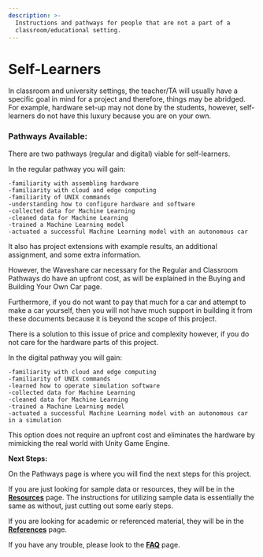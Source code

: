 ```yaml
---
description: >-
  Instructions and pathways for people that are not a part of a
  classroom/educational setting.
---
```


# Self-Learners

In classroom and university settings, the teacher/TA will usually have a specific goal in mind for a project and therefore, things may be abridged. For example, hardware set-up may not done by the students, however, self-learners do not have this luxury because you are on your own.&#x20;

### Pathways Available:

There are two pathways (regular and digital) viable for self-learners.

In the regular pathway you will gain:

```
-familiarity with assembling hardware
-familiarity with cloud and edge computing
-familiarity of UNIX commands
-understanding how to configure hardware and software
-collected data for Machine Learning
-cleaned data for Machine Learning
-trained a Machine Learning model
-actuated a successful Machine Learning model with an autonomous car
```

It also has project extensions with example results, an additional assignment, and some extra information.

However, the Waveshare car necessary for the Regular and Classroom Pathways do have an upfront cost, as will be explained in the Buying and Building Your Own Car page.

Furthermore, if you do not want to pay that much for a car and attempt to make a car yourself, then you will not have much support in building it from these documents because it is beyond the scope of this project.&#x20;

There is a solution to this issue of price and complexity however, if you do not care for the hardware parts of this project.&#x20;

In the digital pathway you will gain:

```
-familiarity with cloud and edge computing
-familiarity of UNIX commands
-learned how to operate simulation software
-collected data for Machine Learning
-cleaned data for Machine Learning
-trained a Machine Learning model
-actuated a successful Machine Learning model with an autonomous car in a simulation
```

This option does not require an upfront cost and eliminates the hardware by mimicking the real world with Unity Game Engine.



**Next Steps:**

On the Pathways page is where you will find the next steps for this project.

If you are just looking for sample data or resources, they will be in the [**Resources**](resources.md) page. The instructions for utilizing sample data is essentially the same as without, just cutting out some early steps.

If you are looking for academic or referenced material, they will be in the [**References**](references.md) page.&#x20;

If you have any trouble, please look to the [**FAQ**](faq.md) page.
